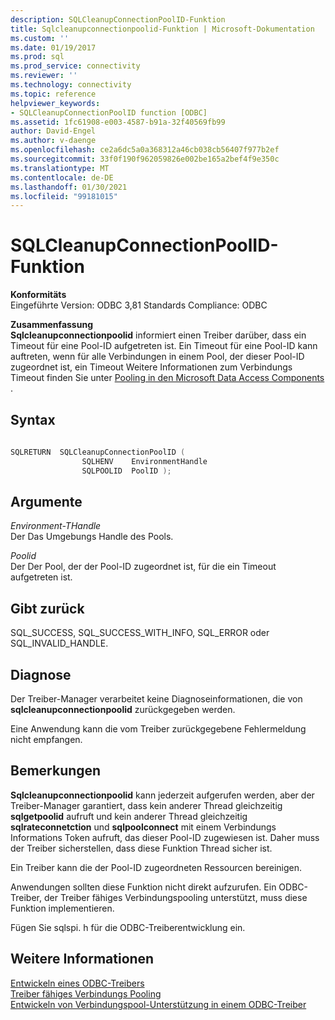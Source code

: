 ```yaml
---
description: SQLCleanupConnectionPoolID-Funktion
title: Sqlcleanupconnectionpoolid-Funktion | Microsoft-Dokumentation
ms.custom: ''
ms.date: 01/19/2017
ms.prod: sql
ms.prod_service: connectivity
ms.reviewer: ''
ms.technology: connectivity
ms.topic: reference
helpviewer_keywords:
- SQLCleanupConnectionPoolID function [ODBC]
ms.assetid: 1fc61908-e003-4587-b91a-32f40569fb99
author: David-Engel
ms.author: v-daenge
ms.openlocfilehash: ce2a6dc5a0a368312a46cb038cb56407f977b2ef
ms.sourcegitcommit: 33f0f190f962059826e002be165a2bef4f9e350c
ms.translationtype: MT
ms.contentlocale: de-DE
ms.lasthandoff: 01/30/2021
ms.locfileid: "99181015"
---
```

# <a name="sqlcleanupconnectionpoolid-function"></a>SQLCleanupConnectionPoolID-Funktion
**Konformitäts**  
 Eingeführte Version: ODBC 3,81 Standards Compliance: ODBC  
  
 **Zusammenfassung**  
 **Sqlcleanupconnectionpoolid** informiert einen Treiber darüber, dass ein Timeout für eine Pool-ID aufgetreten ist. Ein Timeout für eine Pool-ID kann auftreten, wenn für alle Verbindungen in einem Pool, der dieser Pool-ID zugeordnet ist, ein Timeout Weitere Informationen zum Verbindungs Timeout finden Sie unter [Pooling in den Microsoft Data Access Components](/previous-versions/ms810829(v=msdn.10)) .  
  
## <a name="syntax"></a>Syntax  
  
```cpp
  
SQLRETURN  SQLCleanupConnectionPoolID (  
                SQLHENV    EnvironmentHandle  
                SQLPOOLID  PoolID );  
```  
  
## <a name="arguments"></a>Argumente  
 *Environment-THandle*  
 Der Das Umgebungs Handle des Pools.  
  
 *Poolid*  
 Der Der Pool, der der Pool-ID zugeordnet ist, für die ein Timeout aufgetreten ist.  
  
## <a name="returns"></a>Gibt zurück  
 SQL_SUCCESS, SQL_SUCCESS_WITH_INFO, SQL_ERROR oder SQL_INVALID_HANDLE.  
  
## <a name="diagnostics"></a>Diagnose  
 Der Treiber-Manager verarbeitet keine Diagnoseinformationen, die von **sqlcleanupconnectionpoolid** zurückgegeben werden.  
  
 Eine Anwendung kann die vom Treiber zurückgegebene Fehlermeldung nicht empfangen.  
  
## <a name="remarks"></a>Bemerkungen  
 **Sqlcleanupconnectionpoolid** kann jederzeit aufgerufen werden, aber der Treiber-Manager garantiert, dass kein anderer Thread gleichzeitig **sqlgetpoolid** aufruft und kein anderer Thread gleichzeitig **sqlrateconnetction** und **sqlpoolconnect** mit einem Verbindungs Informations Token aufruft, das dieser Pool-ID zugewiesen ist. Daher muss der Treiber sicherstellen, dass diese Funktion Thread sicher ist.  
  
 Ein Treiber kann die der Pool-ID zugeordneten Ressourcen bereinigen.  
  
 Anwendungen sollten diese Funktion nicht direkt aufzurufen. Ein ODBC-Treiber, der Treiber fähiges Verbindungspooling unterstützt, muss diese Funktion implementieren.  
  
 Fügen Sie sqlspi. h für die ODBC-Treiberentwicklung ein.  
  
## <a name="see-also"></a>Weitere Informationen  
 [Entwickeln eines ODBC-Treibers](../../../odbc/reference/develop-driver/developing-an-odbc-driver.md)   
 [Treiber fähiges Verbindungs Pooling](../../../odbc/reference/develop-app/driver-aware-connection-pooling.md)   
 [Entwickeln von Verbindungspool-Unterstützung in einem ODBC-Treiber](../../../odbc/reference/develop-driver/developing-connection-pool-awareness-in-an-odbc-driver.md)